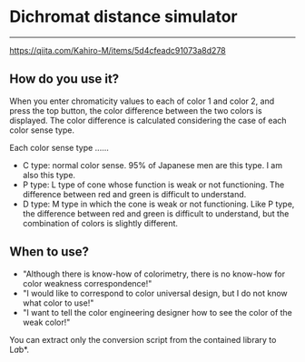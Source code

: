 # Dichromat distance simulator
---

https://qiita.com/Kahiro-M/items/5d4cfeadc91073a8d278

## How do you use it?
When you enter chromaticity values to each of color 1 and color 2, and press the top button, the color difference between the two colors is displayed.
The color difference is calculated considering the case of each color sense type.

Each color sense type ......

- C type: normal color sense. 95% of Japanese men are this type. I am also this type.
- P type: L type of cone whose function is weak or not functioning. The difference between red and green is difficult to understand.
- D type: M type in which the cone is weak or not functioning. Like P type, the difference between red and green is difficult to understand, but the combination of colors is slightly different.

## When to use?
 - "Although there is know-how of colorimetry, there is no know-how for color weakness correspondence!"
 - "I would like to correspond to color universal design, but I do not know what color to use!"
 - "I want to tell the color engineering designer how to see the color of the weak color!"
 
You can extract only the conversion script from the contained library to L*a*b*.
